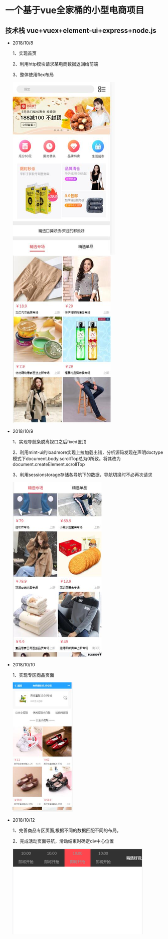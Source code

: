 
# 一个基于vue全家桶的小型电商项目

## 技术栈 vue+vuex+element-ui+express+node.js

- 2018/10/8

  1、实现首页
  
  2、利用http模块请求某电商数据返回给前端
  
  3、整体使用flex布局
  
  ![首页](https://raw.githubusercontent.com/tuguilin1/yuhan/master/static/demo2.jpg)
  ![首页](https://raw.githubusercontent.com/tuguilin1/yuhan/master/static/demo1.jpg)

- 2018/10/9

  1、实现导航条脱离视口之后fixed置顶
  
  2、利用mint-ui的loadmore实现上拉加载出错，分析源码发现在声明doctype模式下document.body.scrollTop总为0所致。将其改为document.createElement.scrollTop
  
  3、利用sessionstorage存储各导航下的数据，导航切换时不必再次请求
  
  ![加载页](https://raw.githubusercontent.com/tuguilin1/yuhan/master/static/demo3.jpg)
  
-  2018/10/10

   1、实现专区商品页面
   
   ![商品专区页](https://raw.githubusercontent.com/tuguilin1/yuhan/master/static/demo4.jpg)
   
-  2018/10/12

    1、完善商品专区页面,根据不同的数据匹配不同的布局。
    
    2、完成活动页面导航，滑动结束时确定div中心位置
    
    ![](https://raw.githubusercontent.com/tuguilin1/yuhan/master/static/demo5.png)

